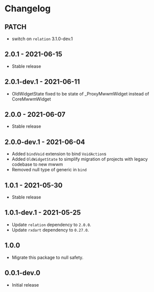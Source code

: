 # Changelog

## PATCH

* switch on `relation` 3.1.0-dev.1

## 2.0.1 - 2021-06-15

* Stable release

## 2.0.1-dev.1 - 2021-06-11

* OldWidgetState fixed to be state of _ProxyMwwmWidget instead of CoreMwwmWidget

## 2.0.0 - 2021-06-07

* Stable release

## 2.0.0-dev.1 - 2021-06-04

* Added `bindVoid` extension to bind `VoidAction`s
* Added `OldWidgetState` to simplify migration of projects with legacy codebase to new mwwm
* Removed null type of generic in `bind`

## 1.0.1 - 2021-05-30

* Stable release

## 1.0.1-dev.1 - 2021-05-25

* Update `relation` dependency to `2.0.0`.
* Update `rxdart` dependency to `0.27.0`.

## 1.0.0

* Migrate this package to null safety.

## 0.0.1-dev.0

* Initial release
